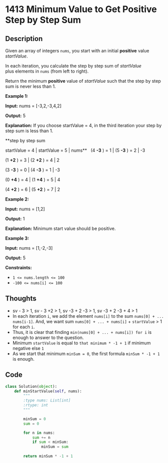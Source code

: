 # 1413 Minimum Value to Get Positive Step by Step Sum

## Description

Given an array of integers `nums`, you start with an initial **positive** value *startValue*.

In each iteration, you calculate the step by step sum of *startValue* plus elements in `nums` (from left to right).

Return the minimum **positive** value of *startValue* such that the step by step sum is never less than 1.

**Example 1:**

**Input:** nums = [-3,2,-3,4,2]

**Output:** 5

**Explanation:** If you choose startValue = 4, in the third iteration your step by step sum is less than 1.

**step by step sum

startValue = 4 | startValue = 5 | nums**                   (4 **-3** ) = 1  | (5 **-3** ) = 2    |  -3

(1 **+2** ) = 3  | (2 **+2** ) = 4    |   2

(3 **-3** ) = 0  | (4 **-3** ) = 1    |  -3

(0 **+4** ) = 4  | (1 **+4** ) = 5    |   4

(4 **+2** ) = 6  | (5 **+2** ) = 7    |   2

**Example 2:**

**Input:** nums = [1,2]

**Output:** 1

**Explanation:** Minimum start value should be positive.

**Example 3:**

**Input:** nums = [1,-2,-3]

**Output:** 5

**Constraints:**

- `1 <= nums.length <= 100`
- `-100 <= nums[i] <= 100`

## Thoughts

- sv - 3 > 1, sv - 3  +2 > 1, sv -3 + 2 -3 > 1, sv -3 + 2 -3 + 4 > 1
- In each iteration `i`, we add the element `nums[i]` to the sum `nums[0] + ... nums[i-1]`. And, we want sum `nums[0] + ... + nums[i]` + `startValue` > 1 for each `i`.
- Thus, it is clear that finding `min(nums[0] + ... + nums[i]) for i` is enough to answer to the question.
- Minimum `startValue` is equal to `that minimum * -1 + 1` if minimum negative else `1`
- As we start that minimum `minSum = 0`, the first formula `minSum * -1 + 1` is enough.

## Code

```python
class Solution(object):
    def minStartValue(self, nums):
        """
        :type nums: List[int]
        :rtype: int
        """

        minSum = 0
        sum = 0

        for n in nums:
            sum += n
            if sum < minSum:
                minSum = sum
        
        return minSum * -1 + 1
```

